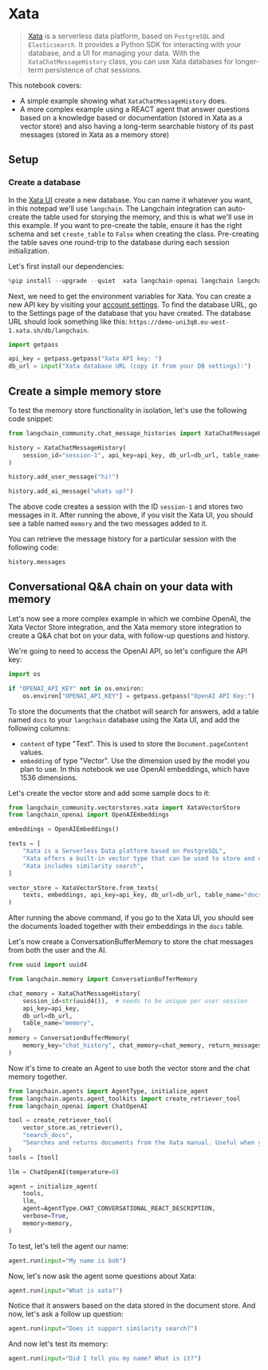 # Xata

>[Xata](https://xata.io) is a serverless data platform, based on `PostgreSQL` and `Elasticsearch`. It provides a Python SDK for interacting with your database, and a UI for managing your data. With the `XataChatMessageHistory` class, you can use Xata databases for longer-term persistence of chat sessions.

This notebook covers:

* A simple example showing what `XataChatMessageHistory` does.
* A more complex example using a REACT agent that answer questions based on a knowledge based or documentation (stored in Xata as a vector store) and also having a long-term searchable history of its past messages (stored in Xata as a memory store)

## Setup

### Create a database

In the [Xata UI](https://app.xata.io) create a new database. You can name it whatever you want, in this notepad we'll use `langchain`. The Langchain integration can auto-create the table used for storying the memory, and this is what we'll use in this example. If you want to pre-create the table, ensure it has the right schema and set `create_table` to `False` when creating the class. Pre-creating the table saves one round-trip to the database during each session initialization.

Let's first install our dependencies:


```python
%pip install --upgrade --quiet  xata langchain-openai langchain langchain-community
```

Next, we need to get the environment variables for Xata. You can create a new API key by visiting your [account settings](https://app.xata.io/settings). To find the database URL, go to the Settings page of the database that you have created. The database URL should look something like this: `https://demo-uni3q8.eu-west-1.xata.sh/db/langchain`.


```python
import getpass

api_key = getpass.getpass("Xata API key: ")
db_url = input("Xata database URL (copy it from your DB settings):")
```

## Create a simple memory store

To test the memory store functionality in isolation, let's use the following code snippet:


```python
from langchain_community.chat_message_histories import XataChatMessageHistory

history = XataChatMessageHistory(
    session_id="session-1", api_key=api_key, db_url=db_url, table_name="memory"
)

history.add_user_message("hi!")

history.add_ai_message("whats up?")
```

The above code creates a session with the ID `session-1` and stores two messages in it. After running the above, if you visit the Xata UI, you should see a table named `memory` and the two messages added to it.

You can retrieve the message history for a particular session with the following code:


```python
history.messages
```

## Conversational Q&A chain on your data with memory

Let's now see a more complex example in which we combine OpenAI, the Xata Vector Store integration, and the Xata memory store integration to create a Q&A chat bot on your data, with follow-up questions and history.

We're going to need to access the OpenAI API, so let's configure the API key:


```python
import os

if "OPENAI_API_KEY" not in os.environ:
    os.environ["OPENAI_API_KEY"] = getpass.getpass("OpenAI API Key:")
```

To store the documents that the chatbot will search for answers, add a table named `docs` to your `langchain` database using the Xata UI, and add the following columns:

* `content` of type "Text". This is used to store the `Document.pageContent` values.
* `embedding` of type "Vector". Use the dimension used by the model you plan to use. In this notebook we use OpenAI embeddings, which have 1536 dimensions.

Let's create the vector store and add some sample docs to it:


```python
from langchain_community.vectorstores.xata import XataVectorStore
from langchain_openai import OpenAIEmbeddings

embeddings = OpenAIEmbeddings()

texts = [
    "Xata is a Serverless Data platform based on PostgreSQL",
    "Xata offers a built-in vector type that can be used to store and query vectors",
    "Xata includes similarity search",
]

vector_store = XataVectorStore.from_texts(
    texts, embeddings, api_key=api_key, db_url=db_url, table_name="docs"
)
```

After running the above command, if you go to the Xata UI, you should see the documents loaded together with their embeddings in the `docs` table.

Let's now create a ConversationBufferMemory to store the chat messages from both the user and the AI.


```python
from uuid import uuid4

from langchain.memory import ConversationBufferMemory

chat_memory = XataChatMessageHistory(
    session_id=str(uuid4()),  # needs to be unique per user session
    api_key=api_key,
    db_url=db_url,
    table_name="memory",
)
memory = ConversationBufferMemory(
    memory_key="chat_history", chat_memory=chat_memory, return_messages=True
)
```

Now it's time to create an Agent to use both the vector store and the chat memory together.


```python
from langchain.agents import AgentType, initialize_agent
from langchain.agents.agent_toolkits import create_retriever_tool
from langchain_openai import ChatOpenAI

tool = create_retriever_tool(
    vector_store.as_retriever(),
    "search_docs",
    "Searches and returns documents from the Xata manual. Useful when you need to answer questions about Xata.",
)
tools = [tool]

llm = ChatOpenAI(temperature=0)

agent = initialize_agent(
    tools,
    llm,
    agent=AgentType.CHAT_CONVERSATIONAL_REACT_DESCRIPTION,
    verbose=True,
    memory=memory,
)
```

To test, let's tell the agent our name:


```python
agent.run(input="My name is bob")
```

Now, let's now ask the agent some questions about Xata:


```python
agent.run(input="What is xata?")
```

Notice that it answers based on the data stored in the document store. And now, let's ask a follow up question:


```python
agent.run(input="Does it support similarity search?")
```

And now let's test its memory:


```python
agent.run(input="Did I tell you my name? What is it?")
```
